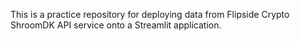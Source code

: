  This is a practice repository for deploying data from Flipside Crypto ShroomDK API service onto a Streamlit application.
